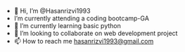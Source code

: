 - 👋 Hi, I’m @Hasanrizvi1993
-  I’m currently attending a coding bootcamp-GA
- 🌱 I’m currently learning basic python 
- 💞️ I’m looking to collaborate on web development project
- 📫 How to reach me hasanrizvi1993@gmail.com

<!---
Hasanrizvi1993/Hasanrizvi1993 is a ✨ special ✨ repository because its `README.md` (this file) appears on your GitHub profile.
You can click the Preview link to take a look at your changes.
--->
